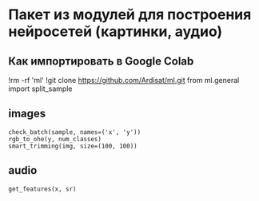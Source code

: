 # Пакет из модулей для построения нейросетей (картинки, аудио)   


## Как импортировать в Google Colab

!rm -rf 'ml'
!git clone https://github.com/Ardisat/ml.git
from ml.general import split_sample


## images

    check_batch(sample, names=('x', 'y'))   
    rgb_to_ohe(y, num_classes)   
    smart_trimming(img, size=(100, 100))   

## audio

    get_features(x, sr)
